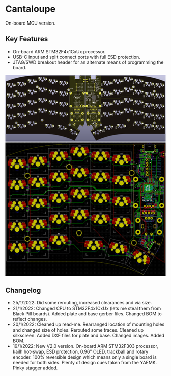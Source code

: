 # Cantaloupe
On-board MCU version.

## Key Features
* On-board ARM STM32F4x1CxUx processor.
* USB-C input and split connect ports with full ESD protection.
* JTAG/SWD breakout header for an alternate means of programming the board.

![Cantaloupe Front Render](Images/Render.png)
![Cantaloupe PCB](Images/PCB.png)

## Changelog
* 25/1/2022: Did some rerouting, increased clearances and via size.
* 21/1/2022: Changed CPU to STM32F4x1CxUx (lets me steal them from Black Pill boards). Added plate and base gerber files. Changed BOM to reflect changes.
* 20/1/2022: Cleaned up read-me. Rearranged location of mounting holes and changed size of holes. Rerouted some traces. Cleaned up silkscreen. Added DXF files for plate and base. Changed images. Added BOM.
* 19/1/2022: New V2.0 version. On-board ARM STM32F303 processor, kailh hot-swap, ESD protection, 0.96" OLED, trackball and rotary encoder. 100% reversible design which means only a single board is needed for both sides. Plenty of design cues taken from the YAEMK. Pinky stagger added.














